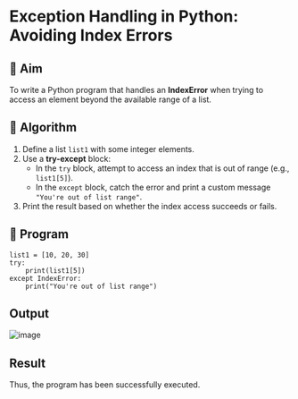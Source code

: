 # Exception Handling in Python: Avoiding Index Errors

## 🎯 Aim
To write a Python program that handles an **IndexError** when trying to access an element beyond the available range of a list.

## 🧠 Algorithm
1. Define a list `list1` with some integer elements.
2. Use a **try-except** block:
   - In the `try` block, attempt to access an index that is out of range (e.g., `list1[5]`).
   - In the `except` block, catch the error and print a custom message `"You're out of list range"`.
3. Print the result based on whether the index access succeeds or fails.

## 🧾 Program
```
list1 = [10, 20, 30]
try:
    print(list1[5])
except IndexError:
    print("You're out of list range")
```

## Output
![image](https://github.com/user-attachments/assets/34acae35-15dc-4c7c-a3af-bc180a8d9d26)


## Result
 Thus, the program has been successfully executed. 
